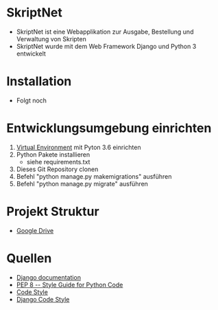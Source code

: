 # SkriptNet
* SkriptNet ist eine Webapplikation zur Ausgabe, Bestellung und Verwaltung von Skripten
* SkriptNet wurde mit dem Web Framework Django und Python 3 entwickelt

# Installation
* Folgt noch

# Entwicklungsumgebung einrichten
1. [Virtual Environment](http://docs.python-guide.org/en/latest/dev/virtualenvs/) mit Pyton 3.6 einrichten
2. Python Pakete installieren 
    * siehe requirements.txt
3. Dieses Git Repository clonen
4. Befehl "python manage.py makemigrations" ausführen
5. Befehl "python manage.py migrate" ausführen

# Projekt Struktur
* [Google Drive](https://drive.google.com/drive/folders/0BwRnCXKlxFwISnRRLUVGQkRUQ2c)

# Quellen
* [Django documentation](https://docs.djangoproject.com/en/dev/)
* [PEP 8 -- Style Guide for Python Code](https://www.python.org/dev/peps/pep-0008/)
* [Code Style](http://docs.python-guide.org/en/latest/writing/style/)
* [Django Code Style](https://docs.djangoproject.com/en/1.10/internals/contributing/writing-code/coding-style/)